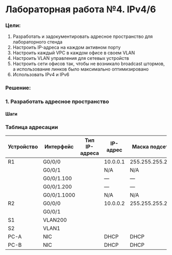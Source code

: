# Лабораторная работа №4. IPv4/6
### Цели:
1. Разработать и задокументировать адресное пространство для лабораторного стенда
2. Настроить IP-адреса на каждом активном порту
3. Настроить каждый VPC в каждом офисе в своем VLAN
4. Настроить VLAN управления для сетевых устройств
5. Настроить сети офисов так, чтобы не возникало broadcast штормов, а использование линков было максимально оптимизировано
6. Использовать IPv4 и IPv6

### Решение:
### 1. Разработать адресное пространство
#### Шаги

### Таблица адресации
| Устройство | Интерфейс    |Тип IP-адреса|  IP-адрес    | Маска подсети  | Шлюз по умолчанию |
|------------|--------------|-------------| ------------ |--------------- |-------------------|
| R1         | G0/0/0       |             | 10.0.0.1     | 255.255.255.252| N/A               |
|            | G0/0/1       |             | N/A          | N/A            |                   |
|            | G0/0/1.100   |             | —            | —              |                   |
|            | G0/0/1.200   |             | —            | —              |                   |
|            | G0/0/1.1000  |             | N/A          | N/A            |                   |
| R2         | G0/0/0       |             | 10.0.0.2     | 255.255.255.252| N/A               |
|            | G0/0/1       |             |              |                |                   |
| S1         | VLAN200      |             |              |                |                   |
| S2         | VLAN1        |             |              |                |                   |
| PC-A       | NIC          |             | DHCP         | DHCP           | DHCP              |
| PC-B       | NIC          |             | DHCP         | DHCP           | DHCP              |










